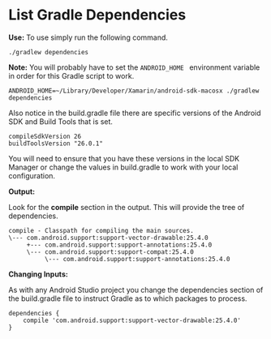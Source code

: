 List Gradle Dependencies
========================

**Use:** To use simply run the following command.

`./gradlew dependencies`

**Note:**  You will probably have to set the `ANDROID_HOME ` environment variable
in order for this Gradle script to work.

`ANDROID_HOME=~/Library/Developer/Xamarin/android-sdk-macosx ./gradlew dependencies`

Also notice in the build.gradle file there are specific versions of the 
Android SDK and Build Tools that is set.  

	compileSdkVersion 26
	buildToolsVersion "26.0.1"
	
You will need to ensure that you have these versions in the local SDK Manager or change the values in build.gradle to work with your local configuration.

**Output:**

Look for the **compile** section in the output.  This will provide the tree
of dependencies.

	compile - Classpath for compiling the main sources.
	\--- com.android.support:support-vector-drawable:25.4.0
	     +--- com.android.support:support-annotations:25.4.0
	     \--- com.android.support:support-compat:25.4.0
	          \--- com.android.support:support-annotations:25.4.0
	          
**Changing Inputs:**

As with any Android Studio project you change the dependencies section of the
build.gradle file to instruct Gradle as to which packages to process.

	dependencies {
		compile 'com.android.support:support-vector-drawable:25.4.0'
	}